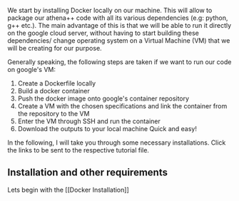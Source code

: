 We start by installing Docker locally on our machine. This will allow to package our athena++ code with all its various dependencies (e.g: python, g++ etc.). The main advantage of this is that we will be able to run it directly on the google cloud server, without having to start building these dependencies/ change operating system on a Virtual Machine (VM) that we will be creating for our purpose. 

Generally speaking, the following steps are taken if we want to run our code on google's VM:

1. Create a Dockerfile locally 
2. Build a docker container 
3. Push the docker image onto google's container repository 
4. Create a VM with the chosen specifications and link the container from the repository to the VM
5. Enter the VM through SSH and run the container
6. Download the outputs to your local machine
Quick and easy!

In the following, I will take you through some necessary installations. Click the links to be sent to the respective tutorial file.
## Installation and other requirements

Lets begin with the [[Docker Installation]]




